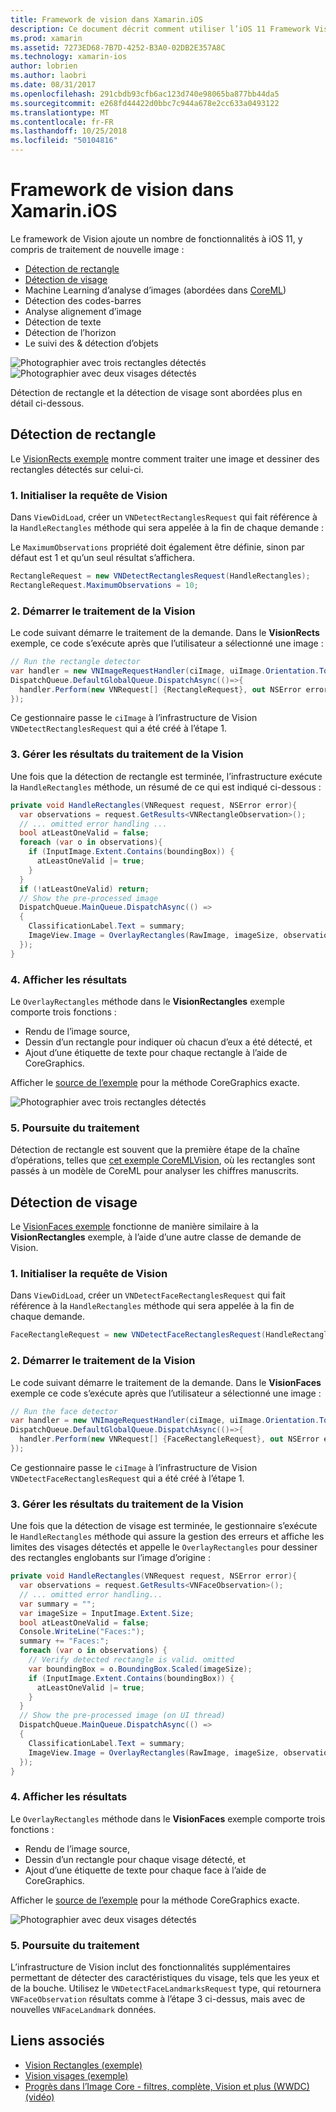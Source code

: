 ```yaml
---
title: Framework de vision dans Xamarin.iOS
description: Ce document décrit comment utiliser l’iOS 11 Framework Vision dans Xamarin.iOS. Plus précisément, il aborde la détection de rectangle et détection de visage.
ms.prod: xamarin
ms.assetid: 7273ED68-7B7D-4252-B3A0-02DB2E357A8C
ms.technology: xamarin-ios
author: lobrien
ms.author: laobri
ms.date: 08/31/2017
ms.openlocfilehash: 291cbdb93cfb6ac123d740e98065ba877bb44da5
ms.sourcegitcommit: e268fd44422d0bbc7c944a678e2cc633a0493122
ms.translationtype: MT
ms.contentlocale: fr-FR
ms.lasthandoff: 10/25/2018
ms.locfileid: "50104816"
---
```

# <a name="vision-framework-in-xamarinios"></a>Framework de vision dans Xamarin.iOS

Le framework de Vision ajoute un nombre de fonctionnalités à iOS 11, y compris de traitement de nouvelle image :

- [Détection de rectangle](#rectangles)
- [Détection de visage](#faces)
- Machine Learning d’analyse d’images (abordées dans [CoreML](~/ios/platform/introduction-to-ios11/coreml.md))
- Détection des codes-barres
- Analyse alignement d’image
- Détection de texte
- Détection de l’horizon
- Le suivi des & détection d’objets

![Photographier avec trois rectangles détectés](vision-images/found-rectangles-tiny.png) ![Photographier avec deux visages détectés](vision-images/xamarin-home-faces-tiny.png)

Détection de rectangle et la détection de visage sont abordées plus en détail ci-dessous.

<a name="rectangles" />

## <a name="rectangle-detection"></a>Détection de rectangle

Le [VisionRects exemple](https://developer.xamarin.com/samples/monotouch/ios11/VisionRectangles/) montre comment traiter une image et dessiner des rectangles détectés sur celui-ci.

### <a name="1-initialize-the-vision-request"></a>1. Initialiser la requête de Vision

Dans `ViewDidLoad`, créer un `VNDetectRectanglesRequest` qui fait référence à la `HandleRectangles` méthode qui sera appelée à la fin de chaque demande :

Le `MaximumObservations` propriété doit également être définie, sinon par défaut est 1 et qu’un seul résultat s’affichera.

```csharp
RectangleRequest = new VNDetectRectanglesRequest(HandleRectangles);
RectangleRequest.MaximumObservations = 10;
```

### <a name="2-start-the-vision-processing"></a>2. Démarrer le traitement de la Vision

Le code suivant démarre le traitement de la demande. Dans le **VisionRects** exemple, ce code s’exécute après que l’utilisateur a sélectionné une image :

```csharp
// Run the rectangle detector
var handler = new VNImageRequestHandler(ciImage, uiImage.Orientation.ToCGImagePropertyOrientation(), new VNImageOptions());
DispatchQueue.DefaultGlobalQueue.DispatchAsync(()=>{
  handler.Perform(new VNRequest[] {RectangleRequest}, out NSError error);
});
```

Ce gestionnaire passe le `ciImage` à l’infrastructure de Vision `VNDetectRectanglesRequest` qui a été créé à l’étape 1.

### <a name="3-handle-the-results-of-vision-processing"></a>3. Gérer les résultats du traitement de la Vision

Une fois que la détection de rectangle est terminée, l’infrastructure exécute la `HandleRectangles` méthode, un résumé de ce qui est indiqué ci-dessous :

```csharp
private void HandleRectangles(VNRequest request, NSError error){
  var observations = request.GetResults<VNRectangleObservation>();
  // ... omitted error handling ...
  bool atLeastOneValid = false;
  foreach (var o in observations){
    if (InputImage.Extent.Contains(boundingBox)) {
      atLeastOneValid |= true;
    }
  }
  if (!atLeastOneValid) return;
  // Show the pre-processed image
  DispatchQueue.MainQueue.DispatchAsync(() =>
  {
    ClassificationLabel.Text = summary;
    ImageView.Image = OverlayRectangles(RawImage, imageSize, observations);
  });
}
```

### <a name="4-display-the-results"></a>4. Afficher les résultats

Le `OverlayRectangles` méthode dans le **VisionRectangles** exemple comporte trois fonctions :

- Rendu de l’image source,
- Dessin d’un rectangle pour indiquer où chacun d’eux a été détecté, et
- Ajout d’une étiquette de texte pour chaque rectangle à l’aide de CoreGraphics.

Afficher le [source de l’exemple](https://developer.xamarin.com/samples/monotouch/ios11/VisionRectangles/) pour la méthode CoreGraphics exacte.

![Photographier avec trois rectangles détectés](vision-images/found-rectangles-phone-sml.png)

### <a name="5-further-processing"></a>5. Poursuite du traitement

Détection de rectangle est souvent que la première étape de la chaîne d’opérations, telles que [cet exemple CoreMLVision](~/ios/platform/introduction-to-ios11/coreml.md#coremlvision), où les rectangles sont passés à un modèle de CoreML pour analyser les chiffres manuscrits.


<a name="faces" />

## <a name="face-detection"></a>Détection de visage

Le [VisionFaces exemple](https://developer.xamarin.com/samples/monotouch/ios11/VisionFaces/) fonctionne de manière similaire à la **VisionRectangles** exemple, à l’aide d’une autre classe de demande de Vision.

### <a name="1-initialize-the-vision-request"></a>1. Initialiser la requête de Vision

Dans `ViewDidLoad`, créer un `VNDetectFaceRectanglesRequest` qui fait référence à la `HandleRectangles` méthode qui sera appelée à la fin de chaque demande.

```csharp
FaceRectangleRequest = new VNDetectFaceRectanglesRequest(HandleRectangles);
```

### <a name="2-start-the-vision-processing"></a>2. Démarrer le traitement de la Vision

Le code suivant démarre le traitement de la demande. Dans le **VisionFaces** exemple ce code s’exécute après que l’utilisateur a sélectionné une image :

```csharp
// Run the face detector
var handler = new VNImageRequestHandler(ciImage, uiImage.Orientation.ToCGImagePropertyOrientation(), new VNImageOptions());
DispatchQueue.DefaultGlobalQueue.DispatchAsync(()=>{
  handler.Perform(new VNRequest[] {FaceRectangleRequest}, out NSError error);
});
```

Ce gestionnaire passe le `ciImage` à l’infrastructure de Vision `VNDetectFaceRectanglesRequest` qui a été créé à l’étape 1.

### <a name="3-handle-the-results-of-vision-processing"></a>3. Gérer les résultats du traitement de la Vision

Une fois que la détection de visage est terminée, le gestionnaire s’exécute le `HandleRectangles` méthode qui assure la gestion des erreurs et affiche les limites des visages détectés et appelle le `OverlayRectangles` pour dessiner des rectangles englobants sur l’image d’origine :

```csharp
private void HandleRectangles(VNRequest request, NSError error){
  var observations = request.GetResults<VNFaceObservation>();
  // ... omitted error handling...
  var summary = "";
  var imageSize = InputImage.Extent.Size;
  bool atLeastOneValid = false;
  Console.WriteLine("Faces:");
  summary += "Faces:";
  foreach (var o in observations) {
    // Verify detected rectangle is valid. omitted
    var boundingBox = o.BoundingBox.Scaled(imageSize);
    if (InputImage.Extent.Contains(boundingBox)) {
      atLeastOneValid |= true;
    }
  }
  // Show the pre-processed image (on UI thread)
  DispatchQueue.MainQueue.DispatchAsync(() =>
  {
    ClassificationLabel.Text = summary;
    ImageView.Image = OverlayRectangles(RawImage, imageSize, observations);
  });
}
```

### <a name="4-display-the-results"></a>4. Afficher les résultats

Le `OverlayRectangles` méthode dans le **VisionFaces** exemple comporte trois fonctions :

- Rendu de l’image source,
- Dessin d’un rectangle pour chaque visage détecté, et
- Ajout d’une étiquette de texte pour chaque face à l’aide de CoreGraphics.

Afficher le [source de l’exemple](https://developer.xamarin.com/samples/monotouch/ios11/VisionFaces/) pour la méthode CoreGraphics exacte.

![Photographier avec deux visages détectés](vision-images/found-faces-phone-sml.png)

### <a name="5-further-processing"></a>5. Poursuite du traitement

L’infrastructure de Vision inclut des fonctionnalités supplémentaires permettant de détecter des caractéristiques du visage, tels que les yeux et de la bouche. Utilisez le `VNDetectFaceLandmarksRequest` type, qui retournera `VNFaceObservation` résultats comme à l’étape 3 ci-dessus, mais avec de nouvelles `VNFaceLandmark` données.


## <a name="related-links"></a>Liens associés

- [Vision Rectangles (exemple)](https://developer.xamarin.com/samples/monotouch/ios11/VisionRectangles/)
- [Vision visages (exemple)](https://developer.xamarin.com/samples/monotouch/ios11/VisionFaces/)
- [Progrès dans l’Image Core - filtres, complète, Vision et plus (WWDC) (vidéo)](https://developer.apple.com/videos/play/wwdc2017/510/)

